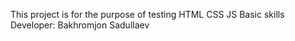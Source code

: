 This project is for the purpose of testing HTML CSS JS Basic skills
Developer: Bakhromjon Sadullaev
